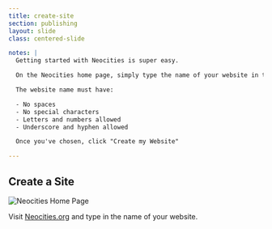 ```yaml
---
title: create-site
section: publishing
layout: slide
class: centered-slide

notes: |
  Getting started with Neocities is super easy.

  On the Neocities home page, simply type the name of your website in the box provided.

  The website name must have:

  - No spaces
  - No special characters
  - Letters and numbers allowed
  - Underscore and hyphen allowed

  Once you've chosen, click "Create my Website"

---
```


## Create a Site

![Neocities Home Page](/Building-the-Web/slides/workshop/images/neocities-home.png)

Visit [Neocities.org](http://neocities.org) and type in the name of your website.
